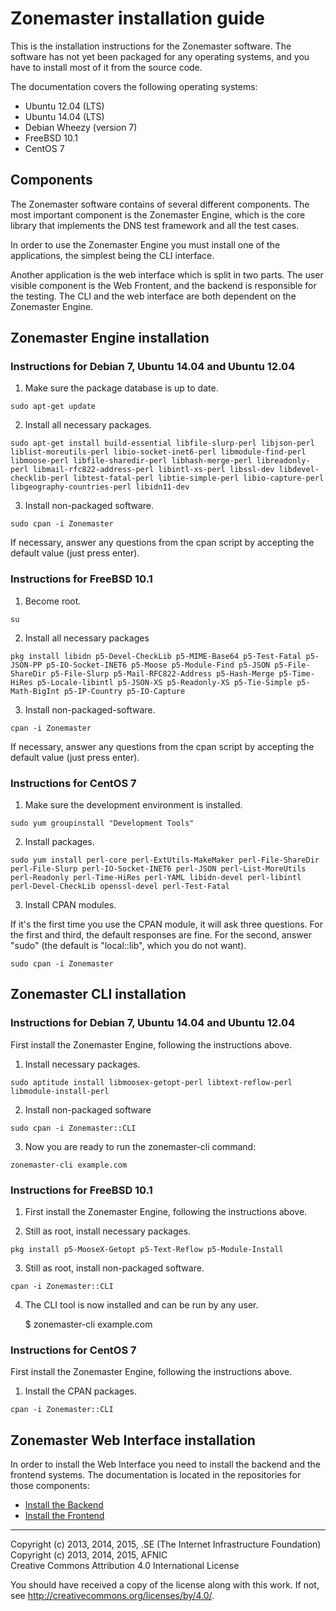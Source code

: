 # Zonemaster installation guide

This is the installation instructions for the Zonemaster software. The
software has not yet been packaged for any operating systems, and you
have to install most of it from the source code.

The documentation covers the following operating systems:

 * Ubuntu 12.04 (LTS)
 * Ubuntu 14.04 (LTS)
 * Debian Wheezy (version 7)
 * FreeBSD 10.1
 * CentOS 7

## Components

The Zonemaster software contains of several different components. The most important component is the Zonemaster Engine, which is the core library that implements the DNS test framework and all the test cases.

In order to use the Zonemaster Engine you must install one of the applications, the simplest being the CLI interface.

Another application is the web interface which is split in two parts. The user visible component is the Web Frontent, and the backend is responsible for the testing. The CLI and the web interface are both dependent on the Zonemaster Engine.

## Zonemaster Engine installation

### Instructions for Debian 7, Ubuntu 14.04 and Ubuntu 12.04

1) Make sure the package database is up to date.

`sudo apt-get update`

2) Install all necessary packages.

`sudo apt-get install build-essential libfile-slurp-perl libjson-perl liblist-moreutils-perl libio-socket-inet6-perl libmodule-find-perl libmoose-perl libfile-sharedir-perl libhash-merge-perl libreadonly-perl libmail-rfc822-address-perl libintl-xs-perl libssl-dev libdevel-checklib-perl libtest-fatal-perl libtie-simple-perl libio-capture-perl libgeography-countries-perl libidn11-dev`

3) Install non-packaged software.

`sudo cpan -i Zonemaster`

If necessary, answer any questions from the cpan script by accepting the default value (just press enter).


### Instructions for FreeBSD 10.1

1) Become root.

`su`

2) Install all necessary packages

`pkg install libidn p5-Devel-CheckLib p5-MIME-Base64 p5-Test-Fatal p5-JSON-PP p5-IO-Socket-INET6 p5-Moose p5-Module-Find p5-JSON p5-File-ShareDir p5-File-Slurp p5-Mail-RFC822-Address p5-Hash-Merge p5-Time-HiRes p5-Locale-libintl p5-JSON-XS p5-Readonly-XS p5-Tie-Simple p5-Math-BigInt p5-IP-Country p5-IO-Capture`

3) Install non-packaged-software.

`cpan -i Zonemaster`

If necessary, answer any questions from the cpan script by accepting the default value (just press enter).

### Instructions for CentOS 7

1) Make sure the development environment is installed.

`sudo yum groupinstall "Development Tools"`

2) Install packages.

`sudo yum install perl-core perl-ExtUtils-MakeMaker perl-File-ShareDir perl-File-Slurp perl-IO-Socket-INET6 perl-JSON perl-List-MoreUtils perl-Readonly perl-Time-HiRes perl-YAML libidn-devel perl-libintl perl-Devel-CheckLib openssl-devel perl-Test-Fatal`

3) Install CPAN modules.

If it's the first time you use the CPAN module, it will ask three questions.
For the first and third, the default responses are fine. For the second, answer
"sudo" (the default is "local::lib", which you do not want).

`sudo cpan -i Zonemaster`

## Zonemaster CLI installation

### Instructions for Debian 7, Ubuntu 14.04 and Ubuntu 12.04

First install the Zonemaster Engine, following the instructions above.

1) Install necessary packages.

`sudo aptitude install libmoosex-getopt-perl libtext-reflow-perl libmodule-install-perl`

2) Install non-packaged software

`sudo cpan -i Zonemaster::CLI`

3) Now you are ready to run the zonemaster-cli command:

`zonemaster-cli example.com`

### Instructions for FreeBSD 10.1

1) First install the Zonemaster Engine, following the instructions above.

2) Still as root, install necessary packages.

`pkg install p5-MooseX-Getopt p5-Text-Reflow p5-Module-Install`

3) Still as root, install non-packaged software.

`cpan -i Zonemaster::CLI`

4) The CLI tool is now installed and can be run by any user.

    $ zonemaster-cli example.com

### Instructions for CentOS 7

First install the Zonemaster Engine, following the instructions above.

1) Install the CPAN packages.

`cpan -i Zonemaster::CLI`

## Zonemaster Web Interface installation

In order to install the Web Interface you need to install the backend
and the frontend systems. The documentation is located in the repositories
for those components:

 * [Install the Backend](https://github.com/dotse/zonemaster-backend/blob/master/Doc/zonemaster-backend-installation-instructions.md)
 * [Install the Frontend](https://github.com/dotse/zonemaster-gui/blob/master/Zonemaster_Dancer/Doc/zonemaster-frontend-installation-instructions.md)



-------

Copyright (c) 2013, 2014, 2015, .SE (The Internet Infrastructure Foundation)  
Copyright (c) 2013, 2014, 2015, AFNIC  
Creative Commons Attribution 4.0 International License

You should have received a copy of the license along with this
work.  If not, see <http://creativecommons.org/licenses/by/4.0/>.
